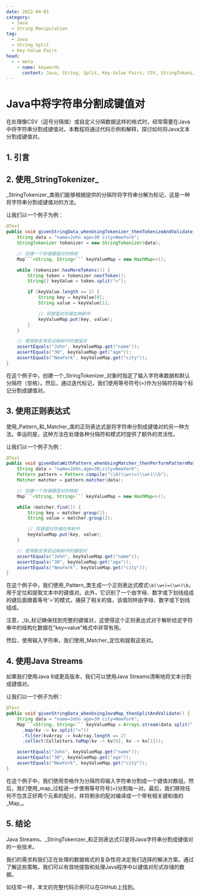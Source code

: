 ```yaml
---
date: 2022-04-01
category:
  - Java
  - String Manipulation
tag:
  - Java
  - String Split
  - Key-Value Pairs
head:
  - - meta
    - name: keywords
      content: Java, String, Split, Key-Value Pairs, CSV, StringTokenizer, Regular Expressions, Java Streams
---
```

# Java中将字符串分割成键值对

在处理像CSV（逗号分隔值）或自定义分隔数据这样的格式时，经常需要在Java中将字符串分割成键值对。本教程将通过代码示例和解释，探讨如何将Java文本分割成键值对。

## 1. 引言

## 2. 使用_StringTokenizer_

_StringTokenizer_类我们能够根据提供的分隔符将字符串分解为标记，这是一种将字符串分割成键值对的方法。

让我们以一个例子为例：

```java
@Test
public void givenStringData_whenUsingTokenizer_thenTokenizeAndValidate() {
    String data = "name=John age=30 city=NewYork";
    StringTokenizer tokenizer = new StringTokenizer(data);

    // 创建一个存储键值对的映射
    Map```<String, String>``` keyValueMap = new HashMap<>();

    while (tokenizer.hasMoreTokens()) {
        String token = tokenizer.nextToken();
        String[] keyValue = token.split("=");

        if (keyValue.length == 2) {
            String key = keyValue[0];
            String value = keyValue[1];

            // 将键值对存储在映射中
            keyValueMap.put(key, value);
        }
    }

    // 使用断言来验证映射中的键值对
    assertEquals("John", keyValueMap.get("name"));
    assertEquals("30", keyValueMap.get("age"));
    assertEquals("NewYork", keyValueMap.get("city"));
}
```

在这个例子中，创建一个_StringTokenizer_对象时指定了输入字符串数据和默认分隔符（空格）。然后，通过迭代标记，我们使用等号符号(=)作为分隔符将每个标记分割成键值对。

## 3. 使用正则表达式

使用_Pattern_和_Matcher_类的正则表达式是将字符串分割成键值对的另一种方法。幸运的是，这种方法在处理各种分隔符和模式时提供了额外的灵活性。

让我们以一个例子为例：

```java
@Test
public void givenDataWithPattern_whenUsingMatcher_thenPerformPatternMatching() {
    String data = "name=John,age=30;city=NewYork";
    Pattern pattern = Pattern.compile("\\b(\\w+)=(\\w+)\\b");
    Matcher matcher = pattern.matcher(data);

    // 创建一个存储键值对的映射
    Map```<String, String>``` keyValueMap = new HashMap<>();

    while (matcher.find()) {
        String key = matcher.group(1);
        String value = matcher.group(2);

        // 将键值对存储在映射中
        keyValueMap.put(key, value);
    }

    // 使用断言来验证映射中的键值对
    assertEquals("John", keyValueMap.get("name"));
    assertEquals("30", keyValueMap.get("age"));
    assertEquals("NewYork", keyValueMap.get("city"));
}
```

在这个例子中，我们使用_Pattern_类生成一个正则表达式模式`\b(\w+)=(\w+)\b`，用于定位和提取文本中的键值对。此外，它识别了一个由字母、数字或下划线组成的键后面跟着等号'='的模式，捕获了相关的值，该值同样由字母、数字或下划线组成。

注意，_\b_标记确保找到完整的键值对，这使得这个正则表达式对于解析给定字符串中的结构化数据在“key=value”格式中非常有用。

然后，使用输入字符串，我们使用_Matcher_定位和提取这些对。

## 4. 使用Java Streams

如果我们使用Java 8或更高版本，我们可以使用Java Streams清晰地将文本分割成键值对。

让我们以一个例子为例：

```java
@Test
public void givenStringData_whenUsingJavaMap_thenSplitAndValidate() {
    String data = "name=John age=30 city=NewYork";
    Map```<String, String>``` keyValueMap = Arrays.stream(data.split(" "))
      .map(kv -> kv.split("="))
      .filter(kvArray -> kvArray.length == 2)
      .collect(Collectors.toMap(kv -> kv[0], kv -> kv[1]));

    assertEquals("John", keyValueMap.get("name"));
    assertEquals("30", keyValueMap.get("age"));
    assertEquals("NewYork", keyValueMap.get("city"));
}
```

在这个例子中，我们使用空格作为分隔符将输入字符串分割成一个键值对数组。然后，我们使用_map_过程进一步使用等号符号(=)分割每一对。最后，我们移除任何不包含正好两个元素的配对，并将剩余的配对编译成一个带有相关键和值的_Map_。

## 5. 结论

Java Streams、_StringTokenizer_和正则表达式只是将Java字符串分割成键值对的一些技术。

我们的需求和我们正在处理的数据格式的复杂性将决定我们选择的解决方案。通过了解这些策略，我们可以有效地提取和处理Java程序中以键值对形式存储的数据。

如往常一样，本文的完整代码示例可以在GitHub上找到。
